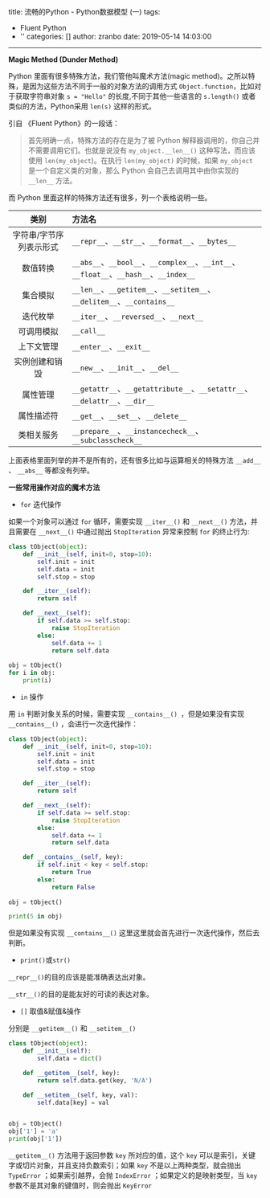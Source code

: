title: 流畅的Python - Python数据模型 (一)
tags:
  - Fluent Python
  - ''
categories: []
author: zranbo
date: 2019-05-14 14:03:00
---
<b>Magic Method (Dunder Method)</b>

Python 里面有很多特殊方法，我们管他叫魔术方法(magic method)。之所以特殊，是因为这些方法不同于一般的对象方法的调用方式 `Object.function`，比如对于获取字符串对象 `s = "Hello"` 的长度,不同于其他一些语言的 `s.length()` 或者类似的方法，Python采用 `len(s)` 这样的形式。

引自 《Fluent Python》的一段话：
>首先明确一点，特殊方法的存在是为了被 Python 解释器调用的，你自己并不需要调用它们。也就是说没有 `my_object.__len__()` 这种写法，而应该使用 `len(my_object`)。在执行 `len(my_object)` 的时候，如果 `my_object` 是一个自定义类的对象，那么 Python 会自己去调用其中由你实现的 `__len__` 方法。

而 Python 里面这样的特殊方法还有很多，列一个表格说明一些。

| 类别 | 方法名 |
| :---: | :--- |
| 字符串/字节序列表示形式 | `__repr__`、`__str__`、`__format__`、`__bytes__` |
| 数值转换 | `__abs__`、`__bool__`、`__complex__`、`__int__`、`__float__`、`__hash__`、`__index__` |
| 集合模拟 | `__len__`、`__getitem__`、`__setitem__`、`__delitem__`、`__contains__` |
| 迭代枚举 | `__iter__`、`__reversed__`、`__next__` |
| 可调用模拟 | `__call__` |
| 上下文管理 | `__enter__`、`__exit__` |
| 实例创建和销毁 | `__new__`、`__init__`、`__del__` |
| 属性管理 | `__getattr__`、`__getattribute__`、`__setattr__`、`__delattr__`、`__dir__` |
| 属性描述符 | `__get__`、`__set__`、`__delete__` |
| 类相关服务| `__prepare__`、`__instancecheck__`、`__subclasscheck__` |

上面表格里面列举的并不是所有的，还有很多比如与运算相关的特殊方法 `__add__` 、 `__abs__` 等都没有列举。

<b>一些常用操作对应的魔术方法</b>

 - `for` 迭代操作
 
 如果一个对象可以通过 `for` 循环，需要实现 `__iter__()` 和 `__next__()` 方法，并且需要在 `__next__()` 中通过抛出 `StopIteration` 异常来控制 `for` 的终止行为:

```python
class tObject(object):
    def __init__(self, init=0, stop=10):
        self.init = init
        self.data = init
        self.stop = stop

    def __iter__(self):
        return self

    def __next__(self):
        if self.data >= self.stop:
            raise StopIteration
        else:
            self.data += 1
            return self.data
            
obj = tObject()
for i in obj:
    print(i)
```

 - `in` 操作
 
 用 `in` 判断对象关系的时候，需要实现 `__contains__() `，但是如果没有实现 `__contains__()` ，会进行一次迭代操作：
 
```python
class tObject(object):
    def __init__(self, init=0, stop=10):
        self.init = init
        self.data = init
        self.stop = stop

    def __iter__(self):
        return self

    def __next__(self):
        if self.data >= self.stop:
            raise StopIteration
        else:
            self.data += 1
            return self.data

    def __contains__(self, key):
        if self.init < key < self.stop:
            return True
        else:
            return False
            
obj = tObject()

print(5 in obj)
```
但是如果没有实现 `__contains__()` 这里这里就会首先进行一次迭代操作，然后去判断。

 - `print()`或`str()`
 
 `__repr__()`的目的应该是能准确表达出对象。
 
 `__str__()`的目的是能友好的可读的表达对象。
 
 
 - `[]` 取值&赋值&操作
 
 分别是 `__getitem__()` 和 `__setitem__()`
 
```python
class tObject(object):
    def __init__(self):
        self.data = dict()

    def __getitem__(self, key):
        return self.data.get(key, 'N/A')

    def __setitem__(self, key, val):
        self.data[key] = val


obj = tObject()
obj['1'] = 'a'
print(obj['1'])
```
`__getitem__()` 方法用于返回参数 `key` 所对应的值，这个 `key` 可以是索引，关键字或切片对象，并且支持负数索引；如果 `key` 不是以上两种类型，就会抛出 `TypeError` ；如果索引越界，会抛 `IndexError` ；如果定义的是映射类型，当 `key` 参数不是其对象的键值时，则会抛出 `KeyError`